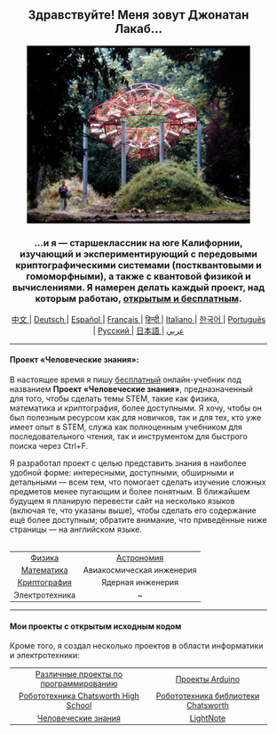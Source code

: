 <div align="center" style="background-image: url('https://jonathanlacabe.github.io/_other/Iapetus_1985.jpg'); background-size: cover; background-position: center; padding: 20px;">
  <h2>Здравствуйте! Меня зовут Джонатан Лакаб...</h2>
  <p align="center">
        <a href="https://jonathanlacabe.github.io/"><img src="/Iapetus_1985.jpg" alt="Япет, 1985 год. Одна из моих любимых фотографий всех времён: она показывает скульптуру «Япет» Жана-Макса Альбера, вмонтированную в природу. Это произведение современного искусства было создано так, чтобы имитировать орбиту одного из спутников Сатурна. Я всегда считал науку формой искусства, своеобразным творческим выражением в рамках логических ограничений, наложенных Вселенной, поэтому выбрал эту фотографию, чтобы она отражала философию, с которой я работаю над всеми своими проектами, особенно над HKP." width="402"/></a>
    </p>
  <h3>...и я — старшеклассник на юге Калифорнии, изучающий и экспериментирующий с передовыми криптографическими системами (постквантовыми и гомоморфными), а также с квантовой физикой и вычислениями. Я намерен делать каждый проект, над которым работаю, <a href="https://openaccessmanifesto.wordpress.com/%d0%bf%d0%b0%d1%80%d1%82%d0%b8%d0%b7%d0%b0%d0%bd%d1%81%d0%ba%d0%b8%d0%b9-%d0%bc%d0%b0%d0%bd%d0%b8%d1%84%d0%b5%d1%81%d1%82-%d0%be%d0%b1-%d0%be%d1%82%d0%ba%d1%80%d1%8b%d1%82%d0%be%d0%bc-%d0%b4%d0%be/">открытым и бесплатным</a>. </h3> 
    
<p align="center">
  <a href="https://github.com/JonathanLacabe/JonathanLacabe/blob/main/README_CN.md"><span> 中文 </span></a>|
  <a href="https://github.com/JonathanLacabe/JonathanLacabe/blob/main/README_DE.md"><span> Deutsch </span></a>|
  <a href="https://github.com/JonathanLacabe/JonathanLacabe/blob/main/README_ES.md"><span> Español </span></a>|
  <a href="https://github.com/JonathanLacabe/JonathanLacabe/blob/main/README_FR.md"><span> Français </span></a>|
  <a href="https://github.com/JonathanLacabe/JonathanLacabe/blob/main/README_HI.md"><span> हिन्दी </span></a>|
  <a href="https://github.com/JonathanLacabe/JonathanLacabe/blob/main/README_IT.md"><span> Italiano </span></a>|
  <a href="https://github.com/JonathanLacabe/JonathanLacabe/blob/main/README_KO.md"><span> 한국어 </span></a>|
  <a href="https://github.com/JonathanLacabe/JonathanLacabe/blob/main/README_PT.md"><span> Português </span></a>|
  <a href="https://github.com/JonathanLacabe/JonathanLacabe/blob/main/README_RU.md"><span> Русский </span></a>|
  <a href="https://github.com/JonathanLacabe/JonathanLacabe/blob/main/README_JP.md"><span> 日本語 </span></a>|
  <a href="https://github.com/JonathanLacabe/JonathanLacabe/blob/main/README_AR.md"><span> عربي </span></a>
</p>
<hr>

<h4 align="left">Проект «Человеческие знания»:</h4>

<p align="left">В настоящее время я пишу <ins>бесплатный</ins> онлайн-учебник под названием <strong>Проект «Человеческие знания»</strong>, предназначенный для того, чтобы сделать темы STEM, такие как физика, математика и криптография, более доступными. Я хочу, чтобы он был полезным ресурсом как для новичков, так и для тех, кто уже имеет опыт в STEM, служа как полноценным учебником для последовательного чтения, так и инструментом для быстрого поиска через Ctrl+F.</p>

<p align="left">Я разработал проект с целью представить знания в наиболее удобной форме: интересными, доступными, обширными и детальными — всем тем, что помогает сделать изучение сложных предметов менее пугающим и более понятным. В ближайшем будущем я планирую перевести сайт на несколько языков (включая те, что указаны выше), чтобы сделать его содержание ещё более доступным; обратите внимание, что приведённые ниже страницы — на английском языке.</p>

<br>
<table style="margin: auto;">
    <tr>
        <td align="center"><a href="https://jonathanlacabe.github.io/Physics/physics.html">Физика</a></td>
        <td align="center"><a href="https://jonathanlacabe.github.io/astronomy/astronomy.html">Астрономия</a></td>
    </tr>
    <tr>
        <td align="center"><a href="https://jonathanlacabe.github.io/math/mathematics.html">Математика</a></td>
        <td align="center">Авиакосмическая инженерия<a href="https://jonathanlacabe.github.io/engineering/aeronautics.html"></a></td>
    </tr>
    <tr>
        <td align="center"><a href="https://jonathanlacabe.github.io/cryptography/cryptography.html">Криптография</a></td>
        <td align="center">Ядерная инженерия<a href="https://jonathanlacabe.github.io/engineering/nuclear.html"></a></td>
    </tr>
    <tr>
        <td align="center">Электротехника<a href="https://jonathanlacabe.github.io/engineering/electric.html"></a></td>
        <td align="center">~</td>
    </tr>
</table>
    
<hr>
<h4 align="left">Мои проекты с открытым исходным кодом</h4>
    <p align="left">Кроме того, я создал несколько проектов в области информатики и электротехники:</p>
    <table align="center">
        <tr>
            <td align="center"><a href="https://github.com/JonathanLacabe/Assorted-Programming-Projects">Различные проекты по программированию</a></td>
            <td align="center"><a href="https://github.com/JonathanLacabe/Arduino-Projects">Проекты Arduino</a></td>
        </tr>
        <tr>
            <td align="center"><a href="https://github.com/JonathanLacabe/Chatsworth-Robotics">Робототехника Chatsworth High School</a></td>
            <td align="center"><a href="https://github.com/JonathanLacabe/Chatsworth-Library-Robotics">Робототехника библиотеки Chatsworth</a></td>
        </tr>
      <tr>
            <td align="center"><a href="https://github.com/JonathanLacabe/JonathanLacabe.github.io">Человеческие знания</a></td>
            <td align="center"><a href="https://github.com/JonathanLacabe/LightNote">LightNote</a></td>
        </tr>
    </table>
 
</div>

